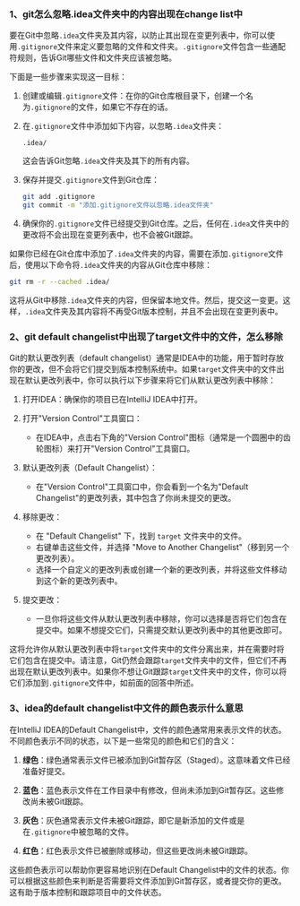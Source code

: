 ### 1、git怎么忽略.idea文件夹中的内容出现在change list中

要在Git中忽略`.idea`文件夹及其内容，以防止其出现在变更列表中，你可以使用`.gitignore`文件来定义要忽略的文件和文件夹。`.gitignore`文件包含一些通配符规则，告诉Git哪些文件和文件夹应该被忽略。

下面是一些步骤来实现这一目标：

1. 创建或编辑`.gitignore`文件：在你的Git仓库根目录下，创建一个名为`.gitignore`的文件，如果它不存在的话。

2. 在`.gitignore`文件中添加如下内容，以忽略`.idea`文件夹：

   ```plaintext
   .idea/
   ```

   这会告诉Git忽略`.idea`文件夹及其下的所有内容。

3. 保存并提交`.gitignore`文件到Git仓库：

   ```bash
   git add .gitignore
   git commit -m "添加.gitignore文件以忽略.idea文件夹"
   ```

4. 确保你的`.gitignore`文件已经提交到Git仓库。之后，任何在`.idea`文件夹中的更改将不会出现在变更列表中，也不会被Git跟踪。

如果你已经在Git仓库中添加了`.idea`文件夹的内容，需要在添加`.gitignore`文件后，使用以下命令将`.idea`文件夹的内容从Git仓库中移除：

```bash
git rm -r --cached .idea/
```

这将从Git中移除`.idea`文件夹的内容，但保留本地文件。然后，提交这一变更。这样，`.idea`文件夹及其内容将不再受Git版本控制，并且不会出现在变更列表中。

### 2、git default changelist中出现了target文件中的文件，怎么移除

Git的默认更改列表（default changelist）通常是IDEA中的功能，用于暂时存放你的更改，但不会将它们提交到版本控制系统中。如果`target`文件夹中的文件出现在默认更改列表中，你可以执行以下步骤来将它们从默认更改列表中移除：

1. 打开IDEA：确保你的项目已在IntelliJ IDEA中打开。

2. 打开"Version Control"工具窗口：
   - 在IDEA中，点击右下角的"Version Control"图标（通常是一个圆圈中的齿轮图标）来打开"Version Control"工具窗口。

3. 默认更改列表（Default Changelist）：
   - 在"Version Control"工具窗口中，你会看到一个名为"Default Changelist"的更改列表，其中包含了你尚未提交的更改。

4. 移除更改：
   - 在 "Default Changelist" 下，找到 `target` 文件夹中的文件。
   - 右键单击这些文件，并选择 "Move to Another Changelist"（移到另一个更改列表）。
   - 选择一个自定义的更改列表或创建一个新的更改列表，并将这些文件移动到这个新的更改列表中。

5. 提交更改：
   - 一旦你将这些文件从默认更改列表中移除，你可以选择是否将它们包含在提交中。如果不想提交它们，只需提交默认更改列表中的其他更改即可。

这将允许你从默认更改列表中将`target`文件夹中的文件分离出来，并在需要时将它们包含在提交中。请注意，Git仍然会跟踪`target`文件夹中的文件，但它们不再出现在默认更改列表中。如果你不想让Git跟踪`target`文件夹中的文件，你可以将它们添加到`.gitignore`文件中，如前面的回答中所述。

### 3、idea的default changelist中文件的颜色表示什么意思

在IntelliJ IDEA的Default Changelist中，文件的颜色通常用来表示文件的状态。不同颜色表示不同的状态，以下是一些常见的颜色和它们的含义：

1. **绿色**：绿色通常表示文件已被添加到Git暂存区（Staged）。这意味着文件已经准备好提交。

2. **蓝色**：蓝色表示文件在工作目录中有修改，但尚未添加到Git暂存区。这些修改尚未被Git跟踪。

3. **灰色**：灰色通常表示文件未被Git跟踪，即它是新添加的文件或是在`.gitignore`中被忽略的文件。

4. **红色**：红色表示文件已被删除或移动，但这些更改尚未被Git跟踪。

这些颜色表示可以帮助你更容易地识别在Default Changelist中的文件的状态。你可以根据这些颜色来判断是否需要将文件添加到Git暂存区，或者提交你的更改。这有助于版本控制和跟踪项目中的文件状态。